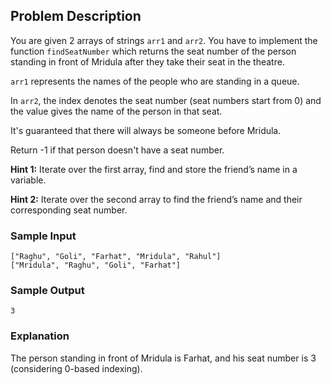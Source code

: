 
## Problem Description

You are given 2 arrays of strings `arr1` and `arr2`. You have to implement the function `findSeatNumber` which returns the seat number of the person standing in front of Mridula after they take their seat in the theatre.

`arr1` represents the names of the people who are standing in a queue.

In `arr2`, the index denotes the seat number (seat numbers start from 0) and the value gives the name of the person in that seat.

It's guaranteed that there will always be someone before Mridula.

Return -1 if that person doesn't have a seat number.

**Hint 1:** Iterate over the first array, find and store the friend’s name in a variable.

**Hint 2:** Iterate over the second array to find the friend’s name and their corresponding seat number.

### Sample Input

```
["Raghu", "Goli", "Farhat", "Mridula", "Rahul"]
["Mridula", "Raghu", "Goli", "Farhat"]
```

### Sample Output

```
3
```

### Explanation

The person standing in front of Mridula is Farhat, and his seat number is 3 (considering 0-based indexing).
